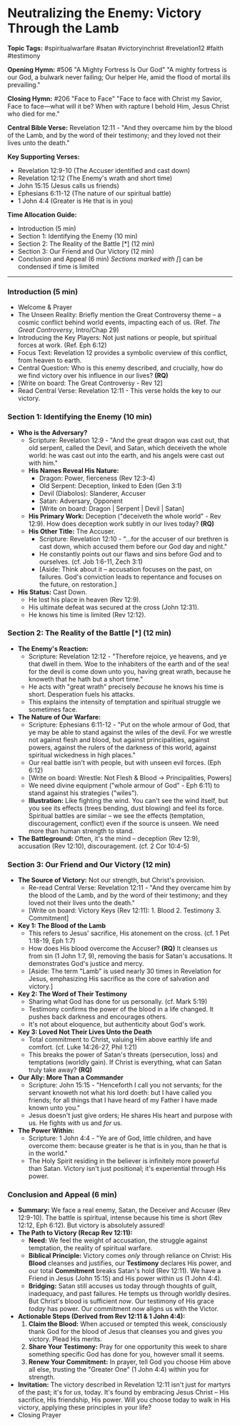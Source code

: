 # Neutralizing the Enemy: Victory Through the Lamb

**Topic Tags:** #spiritualwarfare #satan #victoryinchrist #revelation12 #faith #testimony

**Opening Hymn:** #506 "A Mighty Fortress Is Our God"
"A mighty fortress is our God, a bulwark never failing; Our helper He, amid the flood of mortal ills prevailing."

**Closing Hymn:** #206 "Face to Face"
"Face to face with Christ my Savior, Face to face—what will it be? When with rapture I behold Him, Jesus Christ who died for me."

**Central Bible Verse:** Revelation 12:11 - "And they overcame him by the blood of the Lamb, and by the word of their testimony; and they loved not their lives unto the death."

**Key Supporting Verses:**
*   Revelation 12:9-10 (The Accuser identified and cast down)
*   Revelation 12:12 (The Enemy's wrath and short time)
*   John 15:15 (Jesus calls us friends)
*   Ephesians 6:11-12 (The nature of our spiritual battle)
*   1 John 4:4 (Greater is He that is in you)

**Time Allocation Guide:**
- Introduction (5 min)
- Section 1: Identifying the Enemy (10 min)
- Section 2: The Reality of the Battle [*] (12 min)
- Section 3: Our Friend and Our Victory (12 min)
- Conclusion and Appeal (6 min)
*Sections marked with [*] can be condensed if time is limited

---

### Introduction (5 min)

*   Welcome & Prayer
*   The Unseen Reality: Briefly mention the Great Controversy theme – a cosmic conflict behind world events, impacting each of us. (Ref. *The Great Controversy*, Intro/Chap 29)
*   Introducing the Key Players: Not just nations or people, but spiritual forces at work. (Ref. Eph 6:12)
*   Focus Text: Revelation 12 provides a symbolic overview of this conflict, from heaven to earth.
*   Central Question: Who is this enemy described, and crucially, how do we find victory over his influence in our lives? **(RQ)**
*   [Write on board: The Great Controversy - Rev 12]
*   Read Central Verse: Revelation 12:11 - This verse holds the key to our victory.

### Section 1: Identifying the Enemy (10 min)

*   **Who is the Adversary?**
    *   Scripture: Revelation 12:9 - "And the great dragon was cast out, that old serpent, called the Devil, and Satan, which deceiveth the whole world: he was cast out into the earth, and his angels were cast out with him."
    *   **His Names Reveal His Nature:**
        *   Dragon: Power, fierceness (Rev 12:3-4)
        *   Old Serpent: Deception, linked to Eden (Gen 3:1)
        *   Devil (Diabolos): Slanderer, Accuser
        *   Satan: Adversary, Opponent
        *   [Write on board: Dragon | Serpent | Devil | Satan]
    *   **His Primary Work:** Deception ("deceiveth the whole world" - Rev 12:9). How does deception work subtly in our lives today? **(RQ)**
    *   **His Other Title:** The Accuser.
        *   Scripture: Revelation 12:10 - "...for the accuser of our brethren is cast down, which accused them before our God day and night."
        *   He constantly points out our flaws and sins before God and to ourselves. (cf. Job 1:6-11, Zech 3:1)
        *   [Aside: Think about it – accusation focuses on the past, on failures. God's conviction leads to repentance and focuses on the future, on restoration.]
*   **His Status:** Cast Down.
    *   He lost his place in heaven (Rev 12:9).
    *   His ultimate defeat was secured at the cross (John 12:31).
    *   He knows his time is limited (Rev 12:12).

### Section 2: The Reality of the Battle [*] (12 min)

*   **The Enemy's Reaction:**
    *   Scripture: Revelation 12:12 - "Therefore rejoice, ye heavens, and ye that dwell in them. Woe to the inhabiters of the earth and of the sea! for the devil is come down unto you, having great wrath, because he knoweth that he hath but a short time."
    *   He acts with "great wrath" precisely *because* he knows his time is short. Desperation fuels his attacks.
    *   This explains the intensity of temptation and spiritual struggle we sometimes face.
*   **The Nature of Our Warfare:**
    *   Scripture: Ephesians 6:11-12 - "Put on the whole armour of God, that ye may be able to stand against the wiles of the devil. For we wrestle not against flesh and blood, but against principalities, against powers, against the rulers of the darkness of this world, against spiritual wickedness in high places."
    *   Our real battle isn't with people, but with unseen evil forces. (Eph 6:12)
    *   [Write on board: Wrestle: Not Flesh & Blood -> Principalities, Powers]
    *   We need divine equipment ("whole armour of God" - Eph 6:11) to stand against his strategies ("wiles").
    *   **Illustration:** Like fighting the wind. You can't see the wind itself, but you see its effects (trees bending, dust blowing) and feel its force. Spiritual battles are similar – we see the effects (temptation, discouragement, conflict) even if the source is unseen. We need more than human strength to stand.
*   **The Battleground:** Often, it's the mind – deception (Rev 12:9), accusation (Rev 12:10), discouragement. (cf. 2 Cor 10:4-5)

### Section 3: Our Friend and Our Victory (12 min)

*   **The Source of Victory:** Not our strength, but Christ's provision.
    *   Re-read Central Verse: Revelation 12:11 - "And they overcame him by the blood of the Lamb, and by the word of their testimony; and they loved not their lives unto the death."
    *   [Write on board: Victory Keys (Rev 12:11): 1. Blood 2. Testimony 3. Commitment]
*   **Key 1: The Blood of the Lamb**
    *   This refers to Jesus' sacrifice, His atonement on the cross. (cf. 1 Pet 1:18-19, Eph 1:7)
    *   How does His blood overcome the Accuser? **(RQ)** It cleanses us from sin (1 John 1:7, 9), removing the basis for Satan's accusations. It demonstrates God's justice and mercy.
    *   [Aside: The term "Lamb" is used nearly 30 times in Revelation for Jesus, emphasizing His sacrifice as the core of salvation and victory.]
*   **Key 2: The Word of Their Testimony**
    *   Sharing what God has done for us personally. (cf. Mark 5:19)
    *   Testimony confirms the power of the blood in a life changed. It pushes back darkness and encourages others.
    *   It's not about eloquence, but authenticity about God's work.
*   **Key 3: Loved Not Their Lives Unto the Death**
    *   Total commitment to Christ, valuing Him above earthly life and comfort. (cf. Luke 14:26-27, Phil 1:21)
    *   This breaks the power of Satan's threats (persecution, loss) and temptations (worldly gain). If Christ is everything, what can Satan truly take away? **(RQ)**
*   **Our Ally: More Than a Commander**
    *   Scripture: John 15:15 - "Henceforth I call you not servants; for the servant knoweth not what his lord doeth: but I have called you friends; for all things that I have heard of my Father I have made known unto you."
    *   Jesus doesn't just give orders; He shares His heart and purpose with us. He fights *with* us and *for* us.
*   **The Power Within:**
    *   Scripture: 1 John 4:4 - "Ye are of God, little children, and have overcome them: because greater is he that is in you, than he that is in the world."
    *   The Holy Spirit residing in the believer is infinitely more powerful than Satan. Victory isn't just positional; it's experiential through His power.

### Conclusion and Appeal (6 min)

*   **Summary:** We face a real enemy, Satan, the Deceiver and Accuser (Rev 12:9-10). The battle is spiritual, intense because his time is short (Rev 12:12, Eph 6:12). But victory is absolutely assured!
*   **The Path to Victory (Recap Rev 12:11):**
    *   **Need:** We feel the weight of accusation, the struggle against temptation, the reality of spiritual warfare.
    *   **Biblical Principle:** Victory comes *only* through reliance on Christ: His **Blood** cleanses and justifies, our **Testimony** declares His power, and our total **Commitment** breaks Satan's hold (Rev 12:11). We have a Friend in Jesus (John 15:15) and His power within us (1 John 4:4).
    *   **Bridging:** Satan still accuses us today through thoughts of guilt, inadequacy, and past failures. He tempts us through worldly desires. But Christ's blood is sufficient *now*. Our testimony of His grace *today* has power. Our commitment *now* aligns us with the Victor.
*   **Actionable Steps (Derived from Rev 12:11 & 1 John 4:4):**
    1.  **Claim the Blood:** When accused or tempted this week, consciously thank God for the blood of Jesus that cleanses you and gives you victory. Plead His merits.
    2.  **Share Your Testimony:** Pray for one opportunity this week to share something specific God has done for you, however small it seems.
    3.  **Renew Your Commitment:** In prayer, tell God you choose Him above all else, trusting the "Greater One" (1 John 4:4) within you for strength.
*   **Invitation:** The victory described in Revelation 12:11 isn't just for martyrs of the past; it's for *us*, today. It's found by embracing Jesus Christ – His sacrifice, His friendship, His power. Will you choose today to walk in His victory, applying these principles in your life?
*   Closing Prayer